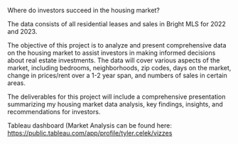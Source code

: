 Where do investors succeed in the housing market?

The data consists of all residential leases and sales in Bright MLS for 2022 and 2023.

The objective of this project is to analyze and present comprehensive data on the housing market to assist investors in making informed decisions about real estate investments. The data will cover various aspects of the market, including bedrooms, neighborhoods, zip codes, days on the market, change in prices/rent over a 1-2 year span, and numbers of sales in certain areas.

The deliverables for this project will include a comprehensive presentation summarizing my housing market data analysis, key findings, insights, and recommendations for investors.

Tableau dashboard (Market Analysis can be found here: https://public.tableau.com/app/profile/tyler.celek/vizzes
